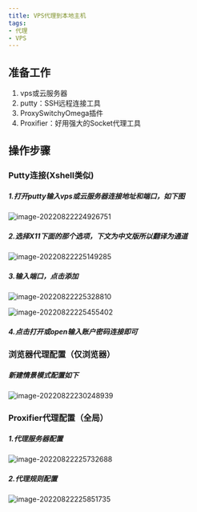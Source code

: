 ```yaml
---
title: VPS代理到本地主机
tags: 
- 代理
- VPS
---
```


## 准备工作

1. vps或云服务器
2. putty：SSH远程连接工具
3. ProxySwitchyOmega插件
4. Proxifier：好用强大的Socket代理工具

<!--more-->

## 操作步骤

### Putty连接(Xshell类似)

##### **1.打开putty输入vps或云服务器连接地址和端口，如下图**

![image-20220822224926751](https://i0.hdslb.com/bfs/album/d23f0548cf337560fe46b5574d6d8597de0d6f70.png)

##### 2.选择X11下面的那个选项，下文为中文版所以翻译为通道

![image-20220822225149285](https://i0.hdslb.com/bfs/album/15a02116fed151d9b4f494701147ac565244dd8b.png)

##### 3.输入端口，点击添加

![image-20220822225328810](https://i0.hdslb.com/bfs/album/7a16bea5cb2a1d903d5858563f72df471d015045.png)

![image-20220822225455402](https://i0.hdslb.com/bfs/album/102197146b1c20e4ca2816e7b5c7af411813ab90.png)

##### 4.点击打开或open输入账户密码连接即可

### 浏览器代理配置（仅浏览器）

##### 新建情景模式配置如下

![image-20220822230248939](https://i0.hdslb.com/bfs/album/40e90c39d7f12695b48b1b3b9f6b0dee6b22299d.png)

### Proxifier代理配置（全局）

##### 1.代理服务器配置

![image-20220822225732688](https://i0.hdslb.com/bfs/album/3473d24504d652ad8aadb954fb3dda56dc1edfe9.png)

##### 2.代理规则配置

![image-20220822225851735](https://i0.hdslb.com/bfs/album/eb2b3c660e67dfca8bf3252844213be5a93595d0.png)